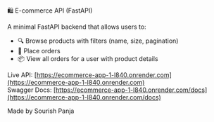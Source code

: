 🛍️ E-commerce API (FastAPI)

A minimal FastAPI backend that allows users to:

- 🔍 Browse products with filters (name, size, pagination)
- 🛒 Place orders
- 📦 View all orders for a user with product details

Live API: [https://ecommerce-app-1-l840.onrender.com](https://ecommerce-app-1-l840.onrender.com)  
Swagger Docs: [https://ecommerce-app-1-l840.onrender.com/docs](https://ecommerce-app-1-l840.onrender.com/docs)

Made by Sourish Panja
